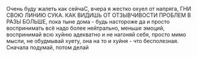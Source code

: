Очень буду жалеть как сейчаС, вчера я жестко охуел от напряга, ГНИ СВОЮ ЛИНИЮ СУКА. КАК ВИДИШЬ ОТ ОТЗЫВЧИВОСТИ ПРОБЛЕМ В РАЗЫ БОЛЬШЕ, пока тыне дома - будь настороже
да и просто воспринимать всё надо более нейтрально, меньше эмоций, воспринимай всю хуйню адекватно и не нагоняй себя, просто мимо мысли, не обудмывай хуету, она на то и хуйня - что бесполезная.
Сначала подумай, потом делай